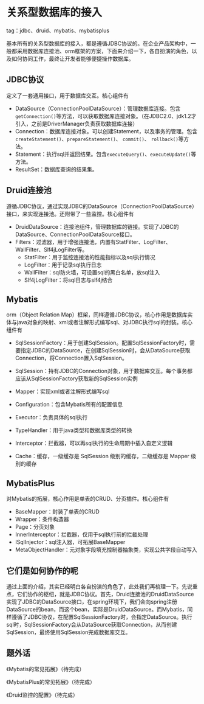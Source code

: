 # 关系型数据库的接入

tag：jdbc、druid、mybatis、mybatisplus



基本所有的关系型数据库的接入，都是遵循JDBC协议的。在企业产品架构中，一般都采用数据库连接池、orm框架的方案，下面来介绍一下，各自扮演的角色，以及如何协同工作，最终让开发者能够便捷操作数据库。



## JDBC协议

定义了一套通用接口，用于数据库交互。核心组件有

- DataSource（ConnectionPoolDataSource）：管理数据库连接。包含`getConnection()`等方法，可以获取数据库连接对象。（在JDBC2.0、jdk1.2才引入，之前是DriverManager负责获取数据库连接）
- Connection：数据库连接对象。可以创建Statement，以及事务的管理。包含`createStatement()`、`prepareStatement()`、 `commit()`、 `rollback()`等方法。
- Statement：执行sql并返回结果。包含`executeQuery()`、`executeUpdate()`等方法。
- ResultSet：数据库查询的结果集。



## Druid连接池

遵循JDBC协议，通过实现JDBC的DataSource（ConnectionPoolDataSource）接口，来实现连接池。还附带了一些监控。核心组件有

- DruidDataSource：连接池组件，管理数据库的链接。实现了JDBC的DataSource、ConnectionPoolDataSource接口。
- Filters：过滤器，用于增强连接池，内置有StatFilter、LogFilter、WallFilter、Slf4jLogFilter等。
  - StatFilter：用于监控连接池的性能指标以及sql执行情况
  - LogFilter：用于记录sql执行日志
  - WallFilter：sql防火墙，可设置sql的黑白名单，放sql注入
  - Slf4jLogFilter：将sql日志与slf4j结合



## Mybatis

orm（Object Relation Map）框架，同样遵循JDBC协议，核心作用是数据库实体与java对象的映射、xml或者注解形式编写sql、对JDBC执行sql的封装。核心组件有

- SqlSessionFactory：用于创建SqlSession。配置SqlSessionFactory时，需要指定JDBC的DataSource，在创建SqlSession时，会从DataSource获取Connection，将Connection置入SqlSession。
- SqlSession：持有JDBC的Connection对象，用于数据库交互。每个事务都应该从SqlSessionFactory获取新的SqlSession实例
- Mapper：实现xml或者注解形式编写sql
- Configuration：包含Mybatis所有的配置信息
- Executor：负责具体的sql执行

- TypeHandler：用于java类型和数据库类型的转换
- Interceptor：拦截器，可以再sql执行的生命周期中插入自定义逻辑
- Cache：缓存，一级缓存是 SqlSession 级别的缓存，二级缓存是 Mapper 级别的缓存



## MybatisPlus

对Mybatis的拓展，核心作用是单表的CRUD、分页插件。核心组件有

- BaseMapper：封装了单表的CRUD
- Wrapper：条件构造器
- Page：分页对象
- InnerInterceptor：拦截器，仅用于sql执行前的拦截处理
- ISqlInjector：sql注入器，可拓展BaseMapper
- MetaObjectHandler：元对象字段填充控制器抽象类，实现公共字段自动写入





## 它们是如何协作的呢

通过上面的介绍，其实已经明白各自扮演的角色了，此处我们再梳理一下。先说重点，它们协作的枢纽，就是JDBC协议。首先，Druid连接池的DruidDataSource实现了JDBC的DataSource接口，在spring环境下，我们会向spring注册DataSource的bean，而这个bean，实际是DruidDataSource。而Mybatis，同样遵循了JDBC协议，在配置SqlSessionFactory时，会指定DataSource。执行sql时，SqlSessionFactory会从DataSource获取Connection，从而创建SqlSession，最终使用SqlSession完成数据库交互。



## 题外话

《Mybatis的常见拓展》（待完成）

《MybatisPlus的常见拓展》（待完成）

《Druid监控的配置》（待完成）



